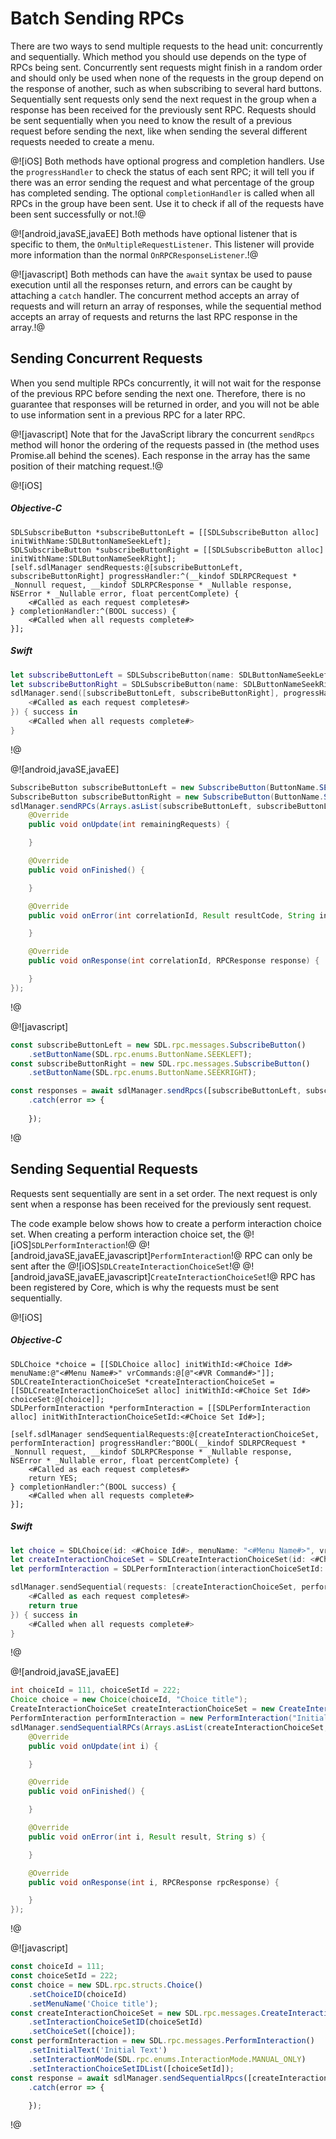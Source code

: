 # Batch Sending RPCs
There are two ways to send multiple requests to the head unit: concurrently and sequentially. Which method you should use depends on the type of RPCs being sent. Concurrently sent requests might finish in a random order and should only be used when none of the requests in the group depend on the response of another, such as when subscribing to several hard buttons. Sequentially sent requests only send the next request in the group when a response has been received for the previously sent RPC. Requests should be sent sequentially when you need to know the result of a previous request before sending the next, like when sending the several different requests needed to create a menu.

@![iOS]
Both methods have optional progress and completion handlers. Use the `progressHandler` to check the status of each sent RPC; it will tell you if there was an error sending the request and what percentage of the group has completed sending. The optional `completionHandler` is called when all RPCs in the group have been sent. Use it to check if all of the requests have been sent successfully or not.!@

@![android,javaSE,javaEE]
Both methods have optional listener that is specific to them, the `OnMultipleRequestListener`. This listener will provide more information than the normal `OnRPCResponseListener`.!@

@![javascript]
Both methods can have the `await` syntax be used to pause execution until all the responses return, and errors can be caught by attaching a `catch` handler. The concurrent method accepts an array of requests and will return an array of responses, while the sequential method accepts an array of requests and returns the last RPC response in the array.!@

## Sending Concurrent Requests
When you send multiple RPCs concurrently, it will not wait for the response of the previous RPC before sending the next one. Therefore, there is no guarantee that responses will be returned in order, and you will not be able to use information sent in a previous RPC for a later RPC.

@![javascript]
Note that for the JavaScript library the concurrent `sendRpcs` method will honor the ordering of the requests passed in (the method uses Promise.all behind the scenes). Each response in the array has the same position of their matching request.!@

@![iOS]
##### Objective-C
```objc
SDLSubscribeButton *subscribeButtonLeft = [[SDLSubscribeButton alloc] initWithName:SDLButtonNameSeekLeft];
SDLSubscribeButton *subscribeButtonRight = [[SDLSubscribeButton alloc] initWithName:SDLButtonNameSeekRight];
[self.sdlManager sendRequests:@[subscribeButtonLeft, subscribeButtonRight] progressHandler:^(__kindof SDLRPCRequest * _Nonnull request, __kindof SDLRPCResponse * _Nullable response, NSError * _Nullable error, float percentComplete) {
    <#Called as each request completes#>
} completionHandler:^(BOOL success) {
    <#Called when all requests complete#>
}];
```

##### Swift
```swift
let subscribeButtonLeft = SDLSubscribeButton(name: SDLButtonNameSeekLeft)
let subscribeButtonRight = SDLSubscribeButton(name: SDLButtonNameSeekRight)
sdlManager.send([subscribeButtonLeft, subscribeButtonRight], progressHandler: { (request, response, error, percentComplete) in
    <#Called as each request completes#>
}) { success in
    <#Called when all requests complete#>
}
```
!@

@![android,javaSE,javaEE]
```java
SubscribeButton subscribeButtonLeft = new SubscribeButton(ButtonName.SEEKLEFT);
SubscribeButton subscribeButtonRight = new SubscribeButton(ButtonName.SEEKRIGHT);
sdlManager.sendRPCs(Arrays.asList(subscribeButtonLeft, subscribeButtonLeft), new OnMultipleRequestListener() {
    @Override
    public void onUpdate(int remainingRequests) {

    }

    @Override
    public void onFinished() {

    }

    @Override
    public void onError(int correlationId, Result resultCode, String info) {

    }

    @Override
    public void onResponse(int correlationId, RPCResponse response) {

    }
});
```
!@

@![javascript]
```js
const subscribeButtonLeft = new SDL.rpc.messages.SubscribeButton()
    .setButtonName(SDL.rpc.enums.ButtonName.SEEKLEFT);
const subscribeButtonRight = new SDL.rpc.messages.SubscribeButton()
    .setButtonName(SDL.rpc.enums.ButtonName.SEEKRIGHT);

const responses = await sdlManager.sendRpcs([subscribeButtonLeft, subscribeButtonRight])
    .catch(error => {
         
    });
```
!@

## Sending Sequential Requests
Requests sent sequentially are sent in a set order. The next request is only sent when a response has been received for the previously sent request.

The code example below shows how to create a perform interaction choice set. When creating a perform interaction choice set, the @![iOS]`SDLPerformInteraction`!@ @![android,javaSE,javaEE,javascript]`PerformInteraction`!@ RPC can only be sent after the @![iOS]`SDLCreateInteractionChoiceSet`!@ @![android,javaSE,javaEE,javascript]`CreateInteractionChoiceSet`!@ RPC has been registered by Core, which is why the requests must be sent sequentially.

@![iOS]
##### Objective-C
```objc
SDLChoice *choice = [[SDLChoice alloc] initWithId:<#Choice Id#> menuName:@"<#Menu Name#>" vrCommands:@[@"<#VR Command#>"]];
SDLCreateInteractionChoiceSet *createInteractionChoiceSet = [[SDLCreateInteractionChoiceSet alloc] initWithId:<#Choice Set Id#> choiceSet:@[choice]];
SDLPerformInteraction *performInteraction = [[SDLPerformInteraction alloc] initWithInteractionChoiceSetId:<#Choice Set Id#>];

[self.sdlManager sendSequentialRequests:@[createInteractionChoiceSet, performInteraction] progressHandler:^BOOL(__kindof SDLRPCRequest * _Nonnull request, __kindof SDLRPCResponse * _Nullable response, NSError * _Nullable error, float percentComplete) {
    <#Called as each request completes#>
    return YES;
} completionHandler:^(BOOL success) {
    <#Called when all requests complete#>
}];
```

##### Swift
```swift
let choice = SDLChoice(id: <#Choice Id#>, menuName: "<#Menu Name#>", vrCommands: ["<#VR Command#>"])
let createInteractionChoiceSet = SDLCreateInteractionChoiceSet(id: <#Choice Set Id#>, choiceSet: [choice])
let performInteraction = SDLPerformInteraction(interactionChoiceSetId: <#Choice Set Id#>)

sdlManager.sendSequential(requests: [createInteractionChoiceSet, performInteraction], progressHandler: { (request, response, error, percentageCompleted) -> Bool in
    <#Called as each request completes#>
    return true
}) { success in
    <#Called when all requests complete#>
}
```
!@

@![android,javaSE,javaEE]
```java
int choiceId = 111, choiceSetId = 222;
Choice choice = new Choice(choiceId, "Choice title");
CreateInteractionChoiceSet createInteractionChoiceSet = new CreateInteractionChoiceSet(choiceSetId, Collections.singletonList(choice));
PerformInteraction performInteraction = new PerformInteraction("Initial Text", InteractionMode.MANUAL_ONLY, Collections.singletonList(choiceSetId));
sdlManager.sendSequentialRPCs(Arrays.asList(createInteractionChoiceSet, performInteraction), new OnMultipleRequestListener() {
    @Override
    public void onUpdate(int i) {

    }

    @Override
    public void onFinished() {

    }

    @Override
    public void onError(int i, Result result, String s) {

    }

    @Override
    public void onResponse(int i, RPCResponse rpcResponse) {

    }
});
```
!@

@![javascript]
```js
const choiceId = 111;
const choiceSetId = 222;
const choice = new SDL.rpc.structs.Choice()
    .setChoiceID(choiceId)
    .setMenuName('Choice title');
const createInteractionChoiceSet = new SDL.rpc.messages.CreateInteractionChoiceSet()
    .setInteractionChoiceSetID(choiceSetId)
    .setChoiceSet([choice]);
const performInteraction = new SDL.rpc.messages.PerformInteraction()
    .setInitialText('Initial Text')
    .setInteractionMode(SDL.rpc.enums.InteractionMode.MANUAL_ONLY)
    .setInteractionChoiceSetIDList([choiceSetId]);
const response = await sdlManager.sendSequentialRpcs([createInteractionChoiceSet, performInteraction])
    .catch(error => {
        
    });
```
!@
